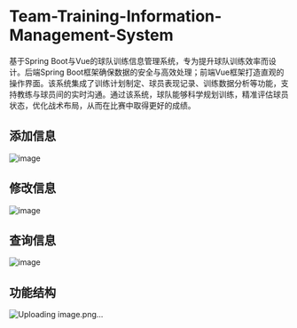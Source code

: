 # Team-Training-Information-Management-System
基于Spring Boot与Vue的球队训练信息管理系统，专为提升球队训练效率而设计。后端Spring Boot框架确保数据的安全与高效处理；前端Vue框架打造直观的操作界面。该系统集成了训练计划制定、球员表现记录、训练数据分析等功能，支持教练与球员间的实时沟通。通过该系统，球队能够科学规划训练，精准评估球员状态，优化战术布局，从而在比赛中取得更好的成绩。
## 添加信息
![image](https://github.com/user-attachments/assets/f6868619-8e48-4b43-804f-a53342254a66)
## 修改信息
![image](https://github.com/user-attachments/assets/c7642943-8036-4907-87a7-d7334d330156)
## 查询信息
![image](https://github.com/user-attachments/assets/c7e3d69f-1e05-4809-baf0-6b2b8cc4d4fa)
## 功能结构
![Uploading image.png…]()
